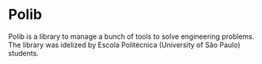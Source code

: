 # Polib
Polib is a library to manage a bunch of tools to solve engineering problems. The library was idelized by Escola Politécnica (University of São Paulo) students.
